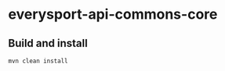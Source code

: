 everysport-api-commons-core
===========================

## Build and install
```
mvn clean install
```

